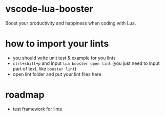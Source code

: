 # vscode-lua-booster
Boost your productivity and happiness when coding with Lua.

# how to import your lints
- you should write unit test & example for you lints 
- `ctrl+shift+p` and input `lua booster open lint` (you just need to input part of text, like `booster lint`)
- open lint folder and put your lint files here

# roadmap
- test framework for lints